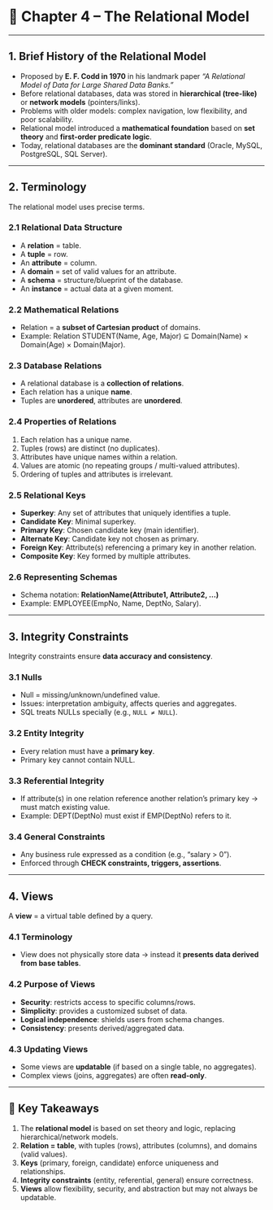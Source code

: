 

# 📘 Chapter 4 – The Relational Model

---

## 1. Brief History of the Relational Model

* Proposed by **E. F. Codd in 1970** in his landmark paper *“A Relational Model of Data for Large Shared Data Banks.”*
* Before relational databases, data was stored in **hierarchical (tree-like)** or **network models** (pointers/links).
* Problems with older models: complex navigation, low flexibility, and poor scalability.
* Relational model introduced a **mathematical foundation** based on **set theory** and **first-order predicate logic**.
* Today, relational databases are the **dominant standard** (Oracle, MySQL, PostgreSQL, SQL Server).

---

## 2. Terminology

The relational model uses precise terms.

### 2.1 Relational Data Structure

* A **relation** = table.
* A **tuple** = row.
* An **attribute** = column.
* A **domain** = set of valid values for an attribute.
* A **schema** = structure/blueprint of the database.
* An **instance** = actual data at a given moment.

### 2.2 Mathematical Relations

* Relation = a **subset of Cartesian product** of domains.
* Example: Relation STUDENT(Name, Age, Major) ⊆ Domain(Name) × Domain(Age) × Domain(Major).

### 2.3 Database Relations

* A relational database is a **collection of relations**.
* Each relation has a unique **name**.
* Tuples are **unordered**, attributes are **unordered**.

### 2.4 Properties of Relations

1. Each relation has a unique name.
2. Tuples (rows) are distinct (no duplicates).
3. Attributes have unique names within a relation.
4. Values are atomic (no repeating groups / multi-valued attributes).
5. Ordering of tuples and attributes is irrelevant.

### 2.5 Relational Keys

* **Superkey**: Any set of attributes that uniquely identifies a tuple.
* **Candidate Key**: Minimal superkey.
* **Primary Key**: Chosen candidate key (main identifier).
* **Alternate Key**: Candidate key not chosen as primary.
* **Foreign Key**: Attribute(s) referencing a primary key in another relation.
* **Composite Key**: Key formed by multiple attributes.

### 2.6 Representing Schemas

* Schema notation: **RelationName(Attribute1, Attribute2, …)**
* Example: EMPLOYEE(EmpNo, Name, DeptNo, Salary).

---

## 3. Integrity Constraints

Integrity constraints ensure **data accuracy and consistency**.

### 3.1 Nulls

* Null = missing/unknown/undefined value.
* Issues: interpretation ambiguity, affects queries and aggregates.
* SQL treats NULLs specially (e.g., `NULL ≠ NULL`).

### 3.2 Entity Integrity

* Every relation must have a **primary key**.
* Primary key cannot contain NULL.

### 3.3 Referential Integrity

* If attribute(s) in one relation reference another relation’s primary key → must match existing value.
* Example: DEPT(DeptNo) must exist if EMP(DeptNo) refers to it.

### 3.4 General Constraints

* Any business rule expressed as a condition (e.g., “salary > 0”).
* Enforced through **CHECK constraints, triggers, assertions**.

---

## 4. Views

A **view** = a virtual table defined by a query.

### 4.1 Terminology

* View does not physically store data → instead it **presents data derived from base tables**.

### 4.2 Purpose of Views

* **Security**: restricts access to specific columns/rows.
* **Simplicity**: provides a customized subset of data.
* **Logical independence**: shields users from schema changes.
* **Consistency**: presents derived/aggregated data.

### 4.3 Updating Views

* Some views are **updatable** (if based on a single table, no aggregates).
* Complex views (joins, aggregates) are often **read-only**.

---

## 🔑 Key Takeaways

1. The **relational model** is based on set theory and logic, replacing hierarchical/network models.
2. **Relation = table**, with tuples (rows), attributes (columns), and domains (valid values).
3. **Keys** (primary, foreign, candidate) enforce uniqueness and relationships.
4. **Integrity constraints** (entity, referential, general) ensure correctness.
5. **Views** allow flexibility, security, and abstraction but may not always be updatable.

